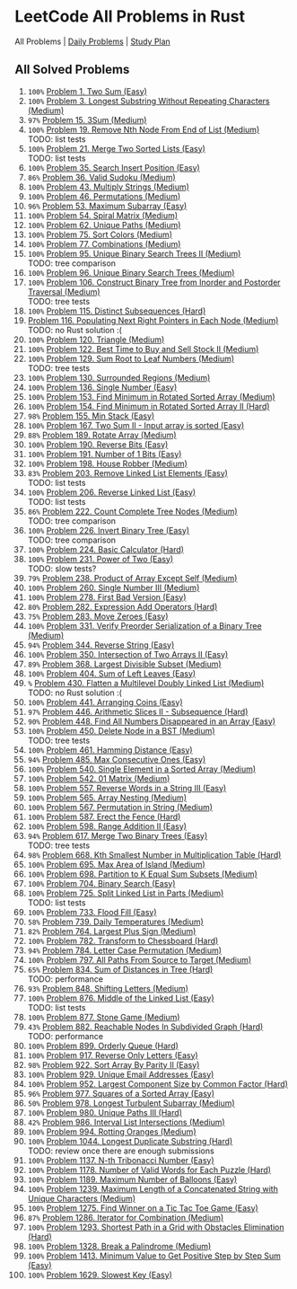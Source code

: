 LeetCode All Problems in Rust
=============================

All Problems | [Daily Problems](DAILY.md) | [Study Plan](STUDY_PLAN.md)

All Solved Problems
-------------------

1. `100%` [Problem 1. Two Sum (Easy)](problem_0001/)
2. `100%` [Problem 3. Longest Substring Without Repeating Characters (Medium)](problem_0003/)
3. `97%` [Problem 15. 3Sum (Medium)](problem_0015/)
4. `100%` [Problem 19. Remove Nth Node From End of List (Medium)](problem_0019/) \
    TODO: list tests
5. `100%` [Problem 21. Merge Two Sorted Lists (Easy)](problem_0021/) \
    TODO: list tests
6. `100%` [Problem 35. Search Insert Position (Easy)](problem_0035/)
7. `86%` [Problem 36. Valid Sudoku (Medium)](problem_0036/)
8. `100%` [Problem 43. Multiply Strings (Medium)](problem_0043/)
9. `100%` [Problem 46. Permutations (Medium)](problem_0046/)
10. `96%` [Problem 53. Maximum Subarray (Easy)](problem_0053/)
11. `100%` [Problem 54. Spiral Matrix (Medium)](problem_0054/)
12. `100%` [Problem 62. Unique Paths (Medium)](problem_0062/)
13. `100%` [Problem 75. Sort Colors (Medium)](problem_0075/)
14. `100%` [Problem 77. Combinations (Medium)](problem_0077/)
15. `100%` [Problem 95. Unique Binary Search Trees II (Medium)](problem_0095/) \
    TODO: tree comparison
16. `100%` [Problem 96. Unique Binary Search Trees (Medium)](problem_0096/)
17. `100%` [Problem 106. Construct Binary Tree from Inorder and Postorder Traversal (Medium)](problem_0106/) \
    TODO: tree tests
18. `100%` [Problem 115. Distinct Subsequences (Hard)](problem_0115/)
19. [Problem 116. Populating Next Right Pointers in Each Node (Medium)](problem_0116/) \
    TODO: no Rust solution :(
20. `100%` [Problem 120. Triangle (Medium)](problem_0120/)
21. `100%` [Problem 122. Best Time to Buy and Sell Stock II (Medium)](problem_0122/)
22. `100%` [Problem 129. Sum Root to Leaf Numbers (Medium)](problem_0129/) \
    TODO: tree tests
23. `100%` [Problem 130. Surrounded Regions (Medium)](problem_0130/)
24. `100%` [Problem 136. Single Number (Easy)](problem_0136/)
25. `100%` [Problem 153. Find Minimum in Rotated Sorted Array (Medium)](problem_0153/)
26. `100%` [Problem 154. Find Minimum in Rotated Sorted Array II (Hard)](problem_0154/)
27. `98%` [Problem 155. Min Stack (Easy)](problem_0155/)
28. `100%` [Problem 167. Two Sum II - Input array is sorted (Easy)](problem_0167/)
29. `88%` [Problem 189. Rotate Array (Medium)](problem_0189/)
30. `100%` [Problem 190. Reverse Bits (Easy)](problem_0190/)
31. `100%` [Problem 191. Number of 1 Bits (Easy)](problem_0191/)
32. `100%` [Problem 198. House Robber (Medium)](problem_0198/)
33. `83%` [Problem 203. Remove Linked List Elements (Easy)](problem_0203/) \
    TODO: list tests
34. `100%` [Problem 206. Reverse Linked List (Easy)](problem_0206/) \
    TODO: list tests
35. `86%` [Problem 222. Count Complete Tree Nodes (Medium)](problem_0222/) \
    TODO: tree comparison
36. `100%` [Problem 226. Invert Binary Tree (Easy)](problem_0226/) \
    TODO: tree comparison
37. `100%` [Problem 224. Basic Calculator (Hard)](problem_0224/)
38. `100%` [Problem 231. Power of Two (Easy)](problem_0231/) \
    TODO: slow tests?
39. `79%` [Problem 238. Product of Array Except Self (Medium)](problem_0238/)
40. `100%` [Problem 260. Single Number III (Medium)](problem_0260/)
41. `100%` [Problem 278. First Bad Version (Easy)](problem_0278/)
42. `80%` [Problem 282. Expression Add Operators (Hard)](problem_0282/)
43. `75%` [Problem 283. Move Zeroes (Easy)](problem_0283/)
44. `100%` [Problem 331. Verify Preorder Serialization of a Binary Tree (Medium)](problem_0331/)
45. `94%` [Problem 344. Reverse String (Easy)](problem_0344/)
46. `100%` [Problem 350. Intersection of Two Arrays II (Easy)](problem_0350/)
47. `89%` [Problem 368. Largest Divisible Subset (Medium)](problem_0368/)
48. `100%` [Problem 404. Sum of Left Leaves (Easy)](problem_0404/)
49. `%` [Problem 430. Flatten a Multilevel Doubly Linked List (Medium)](problem_0430/) \
    TODO: no Rust solution :(
50. `100%` [Problem 441. Arranging Coins (Easy)](problem_0441/)
51. `97%` [Problem 446. Arithmetic Slices II - Subsequence (Hard)](problem_0446/)
52. `90%` [Problem 448. Find All Numbers Disappeared in an Array (Easy)](problem_0448/)
53. `100%` [Problem 450. Delete Node in a BST (Medium)](problem_0450/) \
    TODO: tree tests
54. `100%` [Problem 461. Hamming Distance (Easy)](problem_0461/)
55. `94%` [Problem 485. Max Consecutive Ones (Easy)](problem_0485/)
56. `100%` [Problem 540. Single Element in a Sorted Array (Medium)](problem_0540/)
57. `100%` [Problem 542. 01 Matrix (Medium)](problem_0542/)
58. `100%` [Problem 557. Reverse Words in a String III (Easy)](problem_0557/)
59. `100%` [Problem 565. Array Nesting (Medium)](problem_0565/)
60. `100%` [Problem 567. Permutation in String (Medium)](problem_0567/)
61. `100%` [Problem 587. Erect the Fence (Hard)](problem_0587/)
62. `100%` [Problem 598. Range Addition II (Easy)](problem_0598/)
63. `94%` [Problem 617. Merge Two Binary Trees (Easy)](problem_0617/) \
    TODO: tree tests
64. `98%` [Problem 668. Kth Smallest Number in Multiplication Table (Hard)](problem_0668/)
65. `100%` [Problem 695. Max Area of Island (Medium)](problem_0695/)
66. `100%` [Problem 698. Partition to K Equal Sum Subsets (Medium)](problem_0698/)
67. `100%` [Problem 704. Binary Search (Easy)](problem_0704/)
68. `100%` [Problem 725. Split Linked List in Parts (Medium)](problem_0725/) \
    TODO: list tests
69. `100%` [Problem 733. Flood Fill (Easy)](problem_0733/)
70. `58%` [Problem 739. Daily Temperatures (Medium)](problem_0739/)
71. `82%` [Problem 764. Largest Plus Sign (Medium)](problem_0764/)
72. `100%` [Problem 782. Transform to Chessboard (Hard)](problem_0782/)
73. `94%` [Problem 784. Letter Case Permutation (Medium)](problem_0784/)
74. `100%` [Problem 797. All Paths From Source to Target (Medium)](problem_0797/)
75. `65%` [Problem 834. Sum of Distances in Tree (Hard)](problem_0834/) \
    TODO: performance
76. `93%` [Problem 848. Shifting Letters (Medium)](problem_0848/)
77. `100%` [Problem 876. Middle of the Linked List (Easy)](problem_0876/) \
    TODO: list tests
78. `100%` [Problem 877. Stone Game (Medium)](problem_0877/)
79. `43%` [Problem 882. Reachable Nodes In Subdivided Graph (Hard)](problem_0882/) \
    TODO: performance
80. `100%` [Problem 899. Orderly Queue (Hard)](problem_0899/)
81. `100%` [Problem 917. Reverse Only Letters (Easy)](problem_0917/)
82. `98%` [Problem 922. Sort Array By Parity II (Easy)](problem_0922/)
83. `100%` [Problem 929. Unique Email Addresses (Easy)](problem_0929/)
84. `100%` [Problem 952. Largest Component Size by Common Factor (Hard)](problem_0952/)
85. `96%` [Problem 977. Squares of a Sorted Array (Easy)](problem_0977/)
86. `50%` [Problem 978. Longest Turbulent Subarray (Medium)](problem_0978/)
87. `100%` [Problem 980. Unique Paths III (Hard)](problem_0980/)
88. `42%` [Problem 986. Interval List Intersections (Medium)](problem_0986/)
89. `100%` [Problem 994. Rotting Oranges (Medium)](problem_0994/)
90. `100%` [Problem 1044. Longest Duplicate Substring (Hard)](problem_1044/) \
    TODO: review once there are enough submissions
91. `100%` [Problem 1137. N-th Tribonacci Number (Easy)](problem_1137/)
92. `100%` [Problem 1178. Number of Valid Words for Each Puzzle (Hard)](problem_1178/)
93. `100%` [Problem 1189. Maximum Number of Balloons (Easy)](problem_1189/)
94. `100%` [Problem 1239. Maximum Length of a Concatenated String with Unique Characters (Medium)](problem_1239/)
95. `100%` [Problem 1275. Find Winner on a Tic Tac Toe Game (Easy)](problem_1275/)
96. `87%` [Problem 1286. Iterator for Combination (Medium)](problem_1286/)
97. `100%` [Problem 1293. Shortest Path in a Grid with Obstacles Elimination (Hard)](problem_1293/)
98. `100%` [Problem 1328. Break a Palindrome (Medium)](problem_1328/)
99. `100%` [Problem 1413. Minimum Value to Get Positive Step by Step Sum (Easy)](problem_1413/)
100. `100%` [Problem 1629. Slowest Key (Easy)](problem_1629/)
